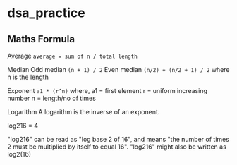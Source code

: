 # dsa_practice

## Maths Formula

Average
`average = sum of n / total length`

Median
Odd median
`(n + 1) / 2`
Even median
`(n/2) + (n/2 + 1) / 2`
where n is the length

Exponent
`a1 * (r^n)`
where,
a1 = first element
r = uniform increasing number
n = length/no of times

Logarithm
A logarithm is the inverse of an exponent.

log216 = 4

"log216" can be read as "log base 2 of 16", and means "the number of times 2 must be multiplied by itself to equal 16".
"log216" might also be written as log2(16)


